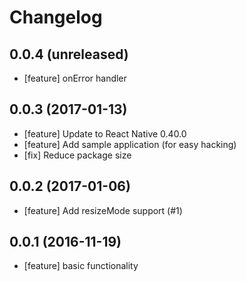 # Changelog

## 0.0.4 (unreleased)

* [feature] onError handler

## 0.0.3 (2017-01-13)

* [feature] Update to React Native 0.40.0
* [feature] Add sample application (for easy hacking)
* [fix] Reduce package size

## 0.0.2 (2017-01-06)

* [feature] Add resizeMode support (#1)

## 0.0.1 (2016-11-19)

* [feature] basic functionality
